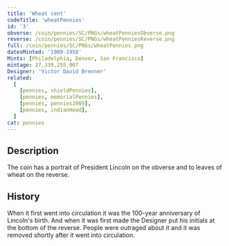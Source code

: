 ```yaml
---
title: 'Wheat cent'
codeTitle: 'wheatPennies'
id: '3'
obverse: /coin/pennies/SC/PNGs/wheatPenniesObverse.png
reverse: /coin/pennies/SC/PNGs/wheatPenniesReverse.png
full: /coin/pennies/SC/PNGs/wheatPennies.png
datesMinted: '1909-1958'
Mints: [Philadelphia, Denver, San Francisco]
mintage: 27,339,255,007
Designer: 'Victor David Brenner'
related:
  [
    [pennies, shieldPennies],
    [pennies, memorialPennies],
    [pennies, pennies2009],
    [pennies, indianHead],
  ]
cat: pennies
---
```


## Description

The coin has a portrait of President Lincoln on the obverse and to leaves of wheat on the reverse.

## History

When it first went into circulation it was the 100-year anniversary of Lincoln's birth. And when it was first made the Designer put his initials at the bottom of the reverse. People were outraged about it and it was removed shortly after it went into circulation.
